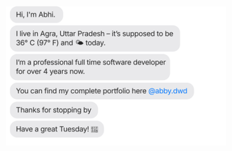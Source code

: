 [![](https://raw.githubusercontent.com/ABinfinity/ABinfinity/main/chat.svg)](https://abinfinity.github.io/portfolio-v3/)
